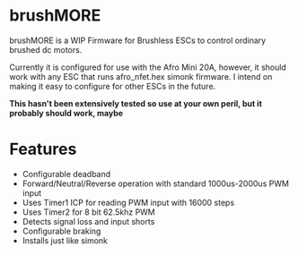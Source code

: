 # brushMORE

brushMORE is a WIP Firmware for Brushless ESCs to control ordinary brushed dc motors.

Currently it is configured for use with the Afro Mini 20A, however, it should work with any ESC that runs 
afro_nfet.hex simonk firmware. I intend on making it easy to configure for other ESCs in the future.

**This hasn't been extensively tested so use at your own peril, but it probably should work, maybe**

# Features
 - Configurable deadband
 - Forward/Neutral/Reverse operation with standard 1000us-2000us PWM input
 - Uses Timer1 ICP for reading PWM input with 16000 steps
 - Uses Timer2 for 8 bit 62.5khz PWM
 - Detects signal loss and input shorts
 - Configurable braking
 - Installs just like simonk